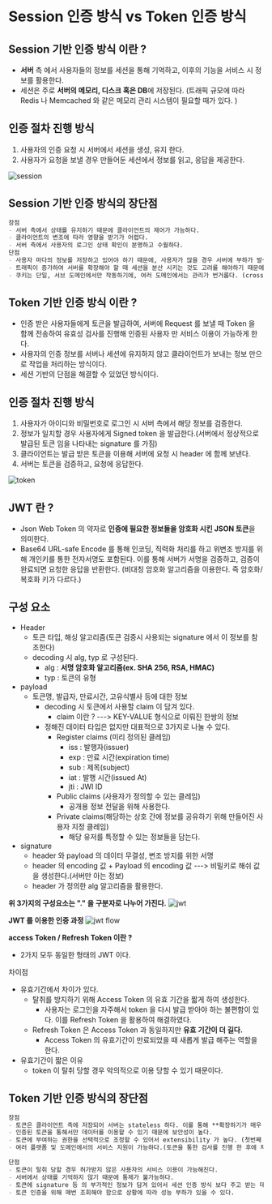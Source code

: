 # Session 인증 방식 vs Token 인증 방식

## Session 기반 인증 방식 이란 ?
- **서버** 측 에서 사용자들의 정보를 세션을 통해 기억하고, 이후의 기능을 서비스 시 정보를 활용한다.
- 세션은 주로 **서버의 메모리, 디스크 혹은 DB**에 저장된다. 
  (트래픽 규모에 따라 Redis 나 Memcached 와 같은 메모리 관리 시스템이 필요할 때가 있다. )
  
## 인증 절차 진행 방식
1. 사용자의 인증 요청 시 서버에서 세션을 생성, 유지 한다.
2. 사용자가 요청을 보낼 경우 만들어둔 세션에서 정보를 읽고, 응답을 제공한다.

![session](https://user-images.githubusercontent.com/49216939/178099435-52f64111-1166-4a38-b0eb-b2f35d63a743.png)

## Session 기반 인증 방식의 장단점
```markdown
장점 
- 서버 측에서 상태를 유지하기 때문에 클라이언트의 제어가 가능하다.
- 클라이언트의 변조에 따라 영향을 받기가 어렵다.
- 서버 측에서 사용자의 로그인 상태 확인이 분명하고 수월하다.
단점
- 사용자 마다의 정보를 저장하고 있어야 하기 때문에, 사용자가 많을 경우 서버에 부하가 발생한다.
- 트래픽이 증가하여 서버를 확장해야 할 때 세션을 분산 시키는 것도 고려를 해야하기 때문에 확장성이 떨어진다.
- 쿠키는 단일, 서브 도메인에서만 작동하기에, 여러 도메인에서는 관리가 번거롭다. (cross-origin resource sharing)
```
## Token 기반 인증 방식 이란 ?
- 인증 받은 사용자들에게 토큰을 발급하여, 서버에 Request 를 보낼 때 Token 을 함께 전송하여
  유효성 검사를 진행해 인증된 사용자 만 서비스 이용이 가능하게 한다.
- 사용자의 인증 정보를 서버나 세션에 유지하지 않고 클라이언트가 보내는 정보 만으로 작업을 처리하는 방식이다.
- 세션 기반의 단점을 해결할 수 있었던 방식이다.

## 인증 절차 진행 방식
1. 사용자가 아이디와 비밀번호로 로그인 시 서버 측에서 해당 정보를 검증한다.
2. 정보가 일치할 경우 사용자에게 Signed token 을 발급한다.(서버에서 정상적으로 발급된 토큰 임을 나타내는 signature 를 가짐)
3. 클라이언트는 발급 받은 토큰을 이용해 서버에 요청 시 header 에 함께 보낸다.
4. 서버는 토큰을 검증하고, 요청에 응답한다.

![token](https://user-images.githubusercontent.com/49216939/178100206-615786bf-3f43-4237-b9da-c7b82c55c47b.png)

## JWT 란 ? 
- Json Web Token 의 약자로 **인증에 필요한 정보들을 암호화 시킨 JSON 토큰**을 의미한다.
- Base64 URL-safe Encode 를 통해 인코딩, 직력화 처리를 하고 위변조 방지를 위해 개인키를 통한 전자서명도 포함된다.
  이를 통해 서버가 서명을 검증하고, 검증이 완료되면 요청한 응답을 반환한다. (비대칭 암호화 알고리즘을 이용한다. 즉 암호화/복호화 키가 다르다.)
## 구성 요소
- Header
  + 토큰 타입, 해싱 알고리즘(토큰 검증시 사용되는 signature 에서 이 정보를 참조한다)
  + decoding 시 alg, typ 로 구성된다.
    + alg : **서명 암호화 알고리즘(ex. SHA 256, RSA, HMAC)**
    + typ : 토큰의 유형
- payload
  + 토큰명, 발급자, 만료시간, 고유식별사 등에 대한 정보
    + decoding 시 토큰에서 사용할 claim 이 담겨 있다.
      + claim 이란 ? ---> KEY-VALUE 형식으로 이뤄진 한쌍의 정보
    + 정해진 데이터 타입은 없지만 대표적으로 3가지로 나눌 수 있다.
      + Register claims (미리 정의된 클레임)
        + iss : 발행자(issuer)
        + exp : 만료 시간(expiration time)
        + sub : 제목(subject)
        + iat : 발행 시간(issued At)
        + jti : JWI ID
      + Public claims (사용자가 정의할 수 있는 클레임)
        + 공개용 정보 전달을 위해 사용한다.
      + Private claims(해당하는 상호 간에 정보를 공유하기 위해 만들어진 사용자 지정 클레임)
        + 해당 유저를 특정할 수 있는 정보들을 담는다.
- signature
  + header 와 payload 의 데이터 무결성, 변조 방지를 위한 서명
  + header 의 encoding 값 + Payload 의 encoding 값 ---> 비밀키로 해쉬 값을 생성한다.(서버만 아는 정보)
  + header 가 정의한 alg 알고리즘을 활용한다.
  
**위 3가지의 구성요소는 "." 을 구분자로 나누어 가진다.**
![jwt](https://user-images.githubusercontent.com/49216939/178101581-ca70abc6-082d-4200-bde3-794ab66487bb.png)

**JWT 를 이용한 인증 과정**
![jwt flow](https://user-images.githubusercontent.com/49216939/178103462-f58784d1-41fa-45ea-a193-76285e96ac8a.png)

**access Token / Refresh Token 이란 ?** 
- 2가지 모두 동일한 형태의 JWT 이다. 
  
차이점
- 유효기간에서 차이가 있다.
  + 탈취를 방지하기 위해 Access Token 의 유효 기간을 짧게 하여 생성한다.
      + 사용자는 로그인을 자주해서 token 을 다시 발급 받아야 하는 불편함이 있다.
        이를 Refresh Token 을 활용하여 해결하였다.
  + Refresh Token 은 Access Token 과 동일하지만 **유효 기간이 더 길다.**
      + Access Token 의 유효기간이 만료되었을 때 새롭게 발급 해주는 역할을 한다.
- 유효기간이 짧은 이유
  + token 이 탈취 당할 경우 악의적으로 이용 당할 수 있기 때문이다.
  
## Token 기반 인증 방식의 장단점
```markdown
장점
- 토큰은 클라이언트 측에 저장되어 서버는 stateless 하다. 이를 통해 **확장하기가 매우 편리**하다.
- 인증된 토큰을 통해서만 데이터를 이용할 수 있기 때문에 보안성이 높다.
- 토큰에 부여하는 권한을 선택적으로 조정할 수 있어서 extensibility 가 높다. (첫번째 확장성과는 또 다른 의미이다)
- 여러 플랫폼 및 도메인에서의 서비스 지원이 가능하다.(토큰을 통한 검사를 진행 한 후에 처리 할 수 있기 때문이다.)

단점
- 토큰이 탈취 당할 경우 허가받지 않은 사용자의 서비스 이용이 가능해진다.
- 서버에서 상태를 기억하지 않기 때문에 통제가 불가능하다.
- 토큰에 signature 등 의 부가적인 정보가 담겨 있어서 세션 인증 방식 보다 주고 받는 데이터가 많다.
- 토큰 인증을 위해 매번 조회해야 함으로 상황에 따라 성능 부하가 있을 수 있다.
```